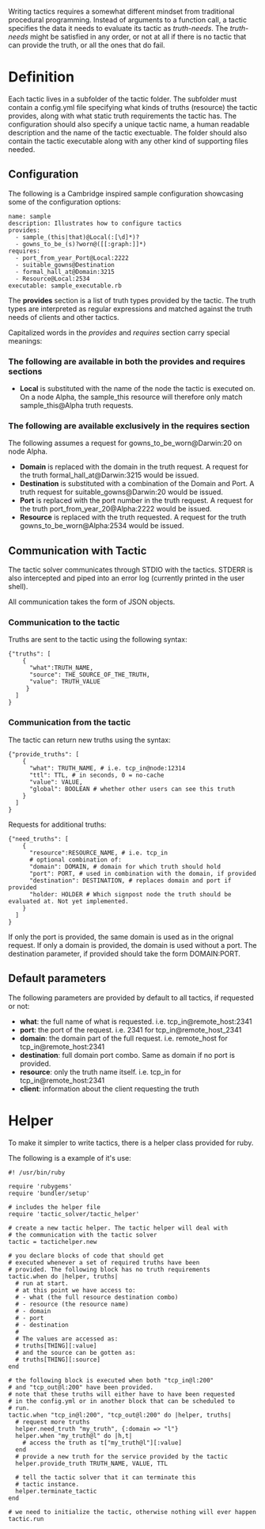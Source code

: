 Writing tactics requires a somewhat different mindset from traditional
procedural programming. Instead of arguments to a function call, a tactic
specifies the data it needs to evaluate its tactic as *truth-needs*.
The *truth-needs* might be satisfied in any order, or not at all if there is no
tactic that can provide the truth, or all the ones that do fail.

# Definition

Each tactic lives in a subfolder of the tactic folder.
The subfolder must contain a config.yml file specifying what kinds of truths
(resource) the tactic provides, along with what static truth requirements the
tactic has. The configuration should also specify a unique tactic name, a human
readable description and the name of the tactic exectuable. 
The folder should also contain the tactic executable along with any other kind
of supporting files needed.

## Configuration

The following is a Cambridge inspired sample configuration showcasing some of the configuration
options:

    name: sample
    description: Illustrates how to configure tactics
    provides:
      - sample_(this|that)@Local(:[\d]*)?
      - gowns_to_be_(s)?worn@([[:graph:]]*)
    requires:
      - port_from_year_Port@Local:2222
      - suitable_gowns@Destination
      - formal_hall_at@Domain:3215
      - Resource@Local:2534
    executable: sample_executable.rb

The **provides** section is a list of truth types provided by the tactic. The
truth types are interpreted as regular expressions and matched against the
truth needs of clients and other tactics.

Capitalized words in the *provides* and *requires* section carry special meanings:

### The following are available in both the provides and requires sections

- **Local** is substituted with the name of the node the tactic is executed on.
  On a node Alpha, the sample_this resource will therefore only match sample_this@Alpha
  truth requests.


### The following are available exclusively in the requires section

The following assumes a request for gowns_to_be_worn@Darwin:20 on node Alpha.

- **Domain** is replaced with the domain in the truth request. A request for the truth formal_hall_at@Darwin:3215 would be issued.
- **Destination** is substituted with a combination of the Domain and Port.
  A truth request for suitable_gowns@Darwin:20 would be issued.
- **Port** is replaced with the port number in the truth request. A request for the
  truth port_from_year_20@Alpha:2222 would be issued.
- **Resource** is replaced with the truth requested. A request for the truth
  gowns_to_be_worn@Alpha:2534 would be issued.

## Communication with Tactic

The tactic solver communicates through STDIO with the tactics. STDERR is also
intercepted and piped into an error log (currently printed in the user shell).

All communication takes the form of JSON objects.

### Communication to the tactic

Truths are sent to the tactic using the following syntax:

    {"truths": [
        {
          "what":TRUTH_NAME,
          "source": THE_SOURCE_OF_THE_TRUTH,
          "value": TRUTH_VALUE
         }
      ]
    }

### Communication from the tactic

The tactic can return new truths using the syntax:

    {"provide_truths": [
        {
          "what": TRUTH_NAME, # i.e. tcp_in@node:12314
          "ttl": TTL, # in seconds, 0 = no-cache
          "value": VALUE,
          "global": BOOLEAN # whether other users can see this truth
        }
      ]
    }

Requests for additional truths:

    {"need_truths": [
        {
          "resource":RESOURCE_NAME, # i.e. tcp_in
          # optional combination of:
          "domain": DOMAIN, # domain for which truth should hold
          "port": PORT, # used in combination with the domain, if provided
          "destination": DESTINATION, # replaces domain and port if provided
          "holder: HOLDER # Which signpost node the truth should be evaluated at. Not yet implemented.
        }
      ]
    }

If only the port is provided, the same domain is used as in the orignal
request. If only a domain is provided, the domain is used without a port.
The destination parameter, if provided should take the form DOMAIN:PORT.

## Default parameters

The following parameters are provided by default to all tactics, if requested
or not:

- **what**: the full name of what is requested. i.e. tcp_in@remote_host:2341
- **port**: the port of the request. i.e. 2341 for tcp_in@remote_host_2341
- **domain**: the domain part of the full request. i.e. remote_host for
  tcp_in@remote_host:2341
- **destination**: full domain port combo. Same as domain if no port is
provided.
- **resource**: only the truth name itself. i.e. tcp_in for
tcp_in@remote_host:2341
- **client**: information about the client requesting the truth

# Helper
To make it simpler to write tactics, there is a helper class provided for ruby.

The following is a example of it's use:


    #! /usr/bin/ruby

    require 'rubygems'
    require 'bundler/setup'

    # includes the helper file
    require 'tactic_solver/tactic_helper'

    # create a new tactic helper. The tactic helper will deal with
    # the communication with the tactic solver
    tactic = tactichelper.new

    # you declare blocks of code that should get
    # executed whenever a set of required truths have been
    # provided. The following block has no truth requirements
    tactic.when do |helper, truths|
      # run at start.
      # at this point we have access to:
      # - what (the full resource destination combo)
      # - resource (the resource name)
      # - domain
      # - port
      # - destination
      #
      # The values are accessed as:
      # truths[THING][:value]
      # and the source can be gotten as:
      # truths[THING][:source]
    end

    # the following block is executed when both "tcp_in@l:200"
    # and "tcp_out@l:200" have been provided.
    # note that these truths will either have to have been requested
    # in the config.yml or in another block that can be scheduled to
    # run.
    tactic.when "tcp_in@l:200", "tcp_out@l:200" do |helper, truths|
      # request more truths
      helper.need_truth "my_truth", {:domain => "l"}
      helper.when "my_truth@l" do |h,t|
        # access the truth as t["my_truth@l"][:value]
      end
      # provide a new truth for the service provided by the tactic
      helper.provide_truth TRUTH_NAME, VALUE, TTL

      # tell the tactic solver that it can terminate this
      # tactic instance.
      helper.terminate_tactic
    end

    # we need to initialize the tactic, otherwise nothing will ever happen
    tactic.run
